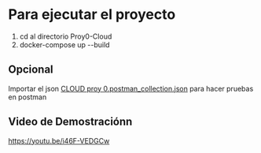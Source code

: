 # Para ejecutar el proyecto

1. cd al directorio Proy0-Cloud
2. docker-compose up --build

## Opcional
Importar el json [CLOUD proy 0.postman_collection.json](<CLOUD proy 0.postman_collection.json>) para hacer pruebas en postman

## Video de Demostraciónn
https://youtu.be/i46F-VEDGCw
